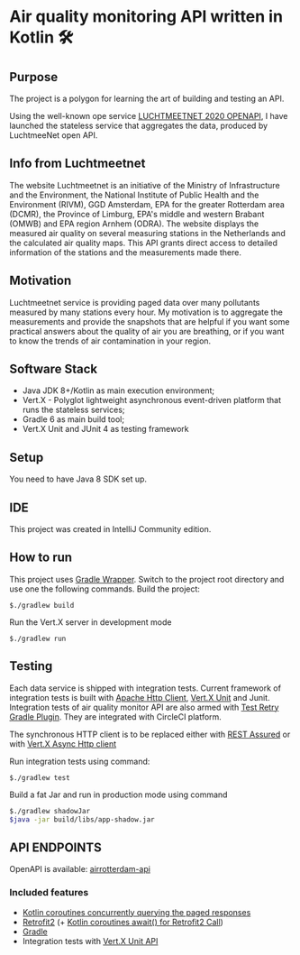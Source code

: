 # Air quality monitoring API written in Kotlin  🛠

## Purpose

The project is a polygon for learning the art of building and testing an API.

Using the well-known ope service [LUCHTMEETNET 2020 OPENAPI](https://api-docs.luchtmeetnet.nl/),
I have launched the stateless service that aggregates the data, produced by LuchtmeeNet open API.

## Info from Luchtmeetnet

The website Luchtmeetnet is an initiative of the Ministry of Infrastructure and the Environment, 
the National Institute of Public Health and the Environment (RIVM), GGD Amsterdam, EPA for the greater Rotterdam area (DCMR), 
the Province of Limburg, EPA's middle and western Brabant (OMWB) and EPA region Arnhem (ODRA). 
The website displays the measured air quality on several measuring stations in the Netherlands and the calculated air quality maps.
This API grants direct access to detailed information of the stations and the measurements made there.

## Motivation 

Luchtmeetnet service is providing paged data over many pollutants measured by many stations every hour. 
My motivation is to aggregate the measurements and provide the snapshots that are helpful if you want some
practical answers about the quality of air you are breathing, 
or if you want to know the trends of air contamination in your region.

## Software Stack

* Java JDK 8+/Kotlin as main execution environment;
* Vert.X - Polyglot lightweight asynchronous event-driven platform that runs the stateless services;
* Gradle 6 as main build tool;
* Vert.X Unit and JUnit 4 as testing framework

## Setup

You need to have Java 8 SDK set up.

## IDE

This project was created in IntelliJ Community edition.

## How to run

This project uses [Gradle Wrapper](https://docs.gradle.org/current/userguide/gradle_wrapper.html).
Switch to the project root directory and use one the following commands.
Build the project:
```
$./gradlew build 
```
Run the Vert.X server in development mode
```
$./gradlew run 
```
## Testing

Each data service is shipped with integration tests.
Current framework of integration tests is built with [Apache Http Client](https://hc.apache.org/httpcomponents-client-4.5.x/index.html), 
[Vert.X Unit](https://vertx.io/docs/vertx-unit/java/) and Junit. 
Integration tests of air quality monitor API are also armed with [Test Retry Gradle Plugin](https://github.com/gradle/test-retry-gradle-plugin).
They are integrated with CircleCI platform. 

The synchronous HTTP client is to be replaced either with [REST Assured](http://rest-assured.io/) 
or with [Vert.X Async Http client](https://how-to.vertx.io/http-client-howto/)

Run integration tests using command:

```
$./gradlew test 
```

Build a fat Jar and run in production mode using command
 ```sh
 $./gradlew shadowJar
 $java -jar build/libs/app-shadow.jar
 ``` 

## API ENDPOINTS

OpenAPI is available:
[airrotterdam-api](https://app.swaggerhub.com/apis/dmitrychebayewski/airrotterdam/0.9)



### Included features

* [Kotlin coroutines concurrently querying the paged responses](https://kotlinexpertise.com/kotlin-coroutines-concurrency/)
* [Retrofit2](https://github.com/square/retrofit) (+ [Kotlin coroutines await() for Retrofit2 Call](https://github.com/gildor/kotlin-coroutines-retrofit))
* [Gradle](https://gradle.org/)
* Integration tests with [Vert.X Unit API](https://vertx.io/docs/vertx-unit/java/)
